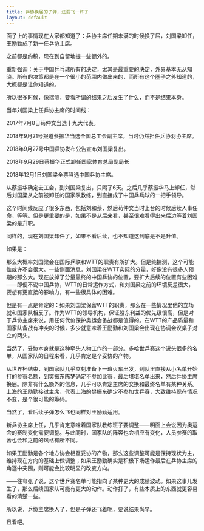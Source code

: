 ```yaml
---
title: 乒协换届的子弹，还要飞一阵子
layout: default
---
```


面子上的事情现在大家都知道了：乒协主席任期未满的时候换了届，刘国梁卸任，王励勤成了新一任乒协主席。

之前都是约稿，现在到自留地提一些额外的。

重新强调：关于中国乒乓球所有的决定，尤其是最重要的决定，外界基本无从知晓。所有的决策都是在一个很小的范围内做出来的，而所有这个圈子之外知道的，大概都是让你知道的。

所以很多时候，像揣测，要看所谓的结果之后发生了什么，而不是结果本身。

当年刘国梁上任乒协主席的时间线：

2017年7月8日苟仲文当选十九大代表。

2018年9月21号报道蔡振华当选全国总工会副主席，当时仍然担任乒协羽协主席。

2018年9月27号中国乒协发布公告宣布刘国梁复出。

2018年9月29日蔡振华正式卸任国家体育总局副局长

2018年12月1日刘国梁全票当选中国乒协主席。

从蔡振华确定去工会，到刘国梁复出，只隔了6天。之后几乎蔡振华马上卸任，然后刘国梁从之前被卸任的国家队教练，到直接成了中国乒乓球的一把手领导。

这个时间线反应了很多东西，包括刘和蔡，然后苟仲文当时上台的时候后续人事任命，等等。但是更重要的是，如果不是从后来看，甚至很难看得出来后边等着刘国梁的是升职。

同样的，现在刘国梁卸任了，如果不看后续，也不知道这到底是不是升值。

如果是：

那么大概率刘国梁会在国际乒联和WTT的职责有所扩大。但是纯揣测，这个可能性或许不会很大。一些侧面消息，刘国梁在WTT实际的分量，好像没有很多人预期的那么大。现在放掉了分量最终的中国乒协的位置，要扩大后续的位置有些困难——即便不说中国乒协，WTT的日常运作方式，和刘国梁之前的环境反差很大，要想有更直接的影响力，有一些很具体的困难。

但是有一点是肯定的：如果刘国梁保留WTT的职责，那么在一些情况里他的立场就和国家队相反了。作为WTT的领导机构，保证股东利益的优先级很高，但是对于乒协主席来说，用任何代价保护奥运会备战都是值得的。在WTT的产品质量和国家队备战有冲突的时候，多少就意味着王励勤和刘国梁会出现在协调会议桌子对立的两头。

当然了，妥协本身就是这种牵头人物工作的一部分。多哈世乒赛这个说头很多的名单，从国家队的日程来看，几乎肯定是个妥协的产物。

从世界杯结束，到国家队几乎立刻准备下一班火车出发，到队里直接从小名单开始打的参赛名额，到樊振东陈梦确定不参加比赛，最后堪堪名单出来，然后乒协主席换届。除非有什么额外的信息，几乎可以肯定主席的交换和最终名单有某种关系。上海的王励勤接过主席，代表上海的樊振东确定不参加世乒赛，大致维持现在情况不变，是个很可能的筹码。

当然了，看后续子弹怎么飞也同样对王励勤适用。

新乒协主席上任，几乎肯定意味着国家队教练班子要调整——明面上会说因为奥运会的赛制变化需要调整。与此同时，国家队的阵容也会相应有变化，人员参赛的取舍也会和之前的风格有所不同。

如果王励勤是各个地方协会相互妥协的产物，那么这些调整可能是保持现状为主，维持现在方向的基础上做调整；如果王励勤确实是积极下场运作最后在乒协主席的角逐中突围，则可能会比较明显的改变方向。

——往夸张了说，这个世乒赛名单可能指向了某种更大的成绩波动。如果这事儿发生了，那么后续国家队可能有更大的动作。动作打了，有些本质上的东西就更容易看的清楚一些。

所以说，乒协主席换人了，但是子弹还飞着呢，要说结果尚早。

且看吧。